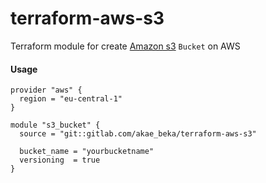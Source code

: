 # terraform-aws-s3
Terraform module for create [Amazon s3](https://www.terraform.io/docs/providers/aws/r/s3_bucket.html) `Bucket` on AWS

#### Usage

```
provider "aws" {
  region = "eu-central-1"
}

module "s3_bucket" {
  source = "git::gitlab.com/akae_beka/terraform-aws-s3"

  bucket_name = "yourbucketname"
  versioning  = true
}
```
